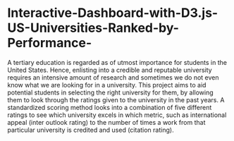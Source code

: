 # Interactive-Dashboard-with-D3.js-US-Universities-Ranked-by-Performance-
A tertiary education is regarded as of utmost importance for students in the United States. Hence, enlisting into a credible and reputable university requires an intensive amount of research and sometimes we do not even know what we are looking for in a university. This project aims to aid potential students in selecting the right university for them, by allowing them to look through the ratings given to the university in the past years. A standardized scoring method looks into a combination of five different ratings to see which university excels in which metric, such as international appeal (inter outlook rating) to the number of times a work from that particular university is credited and used (citation rating).
